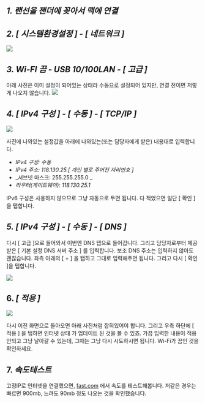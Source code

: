 ## _1. 랜선을 젠더에 꽂아서 맥에 연결_

## _2. [ 시스템환경설정 ] - [ 네트워크 ]_
![](https://velog.velcdn.com/images/dev_kickbell/post/2147aeaa-3108-4be9-a18d-20c27869f2dc/image.png)

## _3. Wi-FI 끔 - USB 10/100LAN - [ 고급 ]_
아래 사진은 이미 설정이 되어있는 상태라 수동으로 설정되어 있지만, 연결 전이면 저렇게 나오지 않습니다. 
![](https://velog.velcdn.com/images/dev_kickbell/post/96e6db32-2604-43f3-a8d2-7be80fab2449/image.png)

## _4. [ IPv4 구성 ] - [ 수동 ] - [ TCP/IP ]_

![](https://velog.velcdn.com/images/dev_kickbell/post/4e7a51d8-bce3-47b6-a757-ea478fffe3fe/image.png)

사진에 나와있는 설정값을 아래에 나와있는(또는 담당자에게 받은) 내용대로 입력합니다. 

- _IPv4 구성: 수동_
- _IPv4 주소: 118.130.25.[ 개인 별로 주어진 자리번호 ]_
- _서브넷 마스크: 255.255.255.0 _
- _라우터(게이트웨이): 118.130.25.1_

IPv6 구성은 사용하지 않으므로 그냥 자동으로 두면 됩니다. 다 적었으면 일단 [ 확인 ]을 탭합니다. 

## _5. [ IPv4 구성 ] - [ 수동 ] - [ DNS ]_

다시 [ 고급 ]으로 들어와서 이번엔 DNS 탭으로 들어갑니다. 그리고 담당자로부터 제공받은 [ 기본 설정 DNS 서버 주소 ] 를 입력합니다. 보조 DNS 주소는 입력하지 않아도 괜찮습니다. 좌측 아래의 [ + ] 을 탭하고 그대로 입력해주면 됩니다. 그리고 다시 [ 확인 ]을 탭합니다. 

![](https://velog.velcdn.com/images/dev_kickbell/post/85f81312-d30d-4be7-bbed-e1cf4feb9bd5/image.png)

## 6. _[ 적용 ]_

![](https://velog.velcdn.com/images/dev_kickbell/post/fcc90875-7b25-4284-b9d4-105f8eb3d179/image.png)

다시 이전 화면으로 돌아오면 아래 사진처럼 잡혀있어야 합니다. 그리고 우측 하단에 [ 적용 ] 을 탭하면 인터넷 상태 가 업데이트 된 것을 볼 수 있죠. 가끔 입력한 내용이 적용안되고 그냥 날아갈 수 있는데, 그때는 그냥 다시 시도하시면 됩니다. Wi-Fi가 끔인 것을 확인하세요. 

## 7. _속도테스트_ 

고정IP로 인터넷을 연결했으면, [fast.com](https://fast.com/) 에서 속도를 테스트해봅니다. 저같은 경우는 빠르면 900mb, 느려도 90mb 정도 나오는 것을 확인했습니다. 








